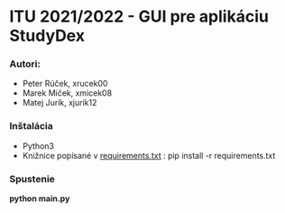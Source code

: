 # ITU 2021/2022 - GUI pre aplikáciu StudyDex

### Autori:
* Peter Rúček, xrucek00
* Marek Miček, xmicek08
* Matej Jurík, xjurik12

### Inštalácia
* Python3
* Knižnice popísané v [requirements.txt](./requirements.txt) : pip install -r requirements.txt

### Spustenie
**python main.py**